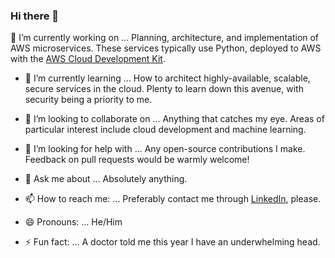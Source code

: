 ### Hi there 👋

🔭 I’m currently working on ...
Planning, architecture, and implementation of AWS microservices. These services typically use Python, deployed to AWS with the [AWS Cloud Development Kit](https://docs.aws.amazon.com/cdk/latest/guide/home.html).

- 🌱 I’m currently learning ...
How to architect highly-available, scalable, secure services in the cloud. Plenty to learn down this avenue, with security being a priority to me.

- 👯 I’m looking to collaborate on ...
Anything that catches my eye. Areas of particular interest include cloud development and machine learning.

- 🤔 I’m looking for help with ...
Any open-source contributions I make. Feedback on pull requests would be warmly welcome!

- 💬 Ask me about ...
Absolutely anything.

- 📫 How to reach me: ...
Preferably contact me through [LinkedIn](https://www.linkedin.com/in/rossrhodes/), please.

- 😄 Pronouns: ...
He/Him

- ⚡ Fun fact: ...
A doctor told me this year I have an underwhelming head.
